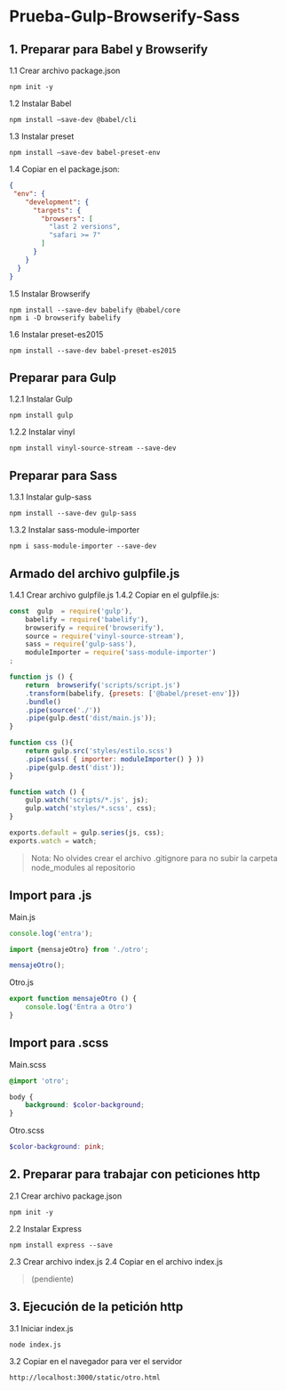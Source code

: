 # Prueba-Gulp-Browserify-Sass

## 1. Preparar para Babel y Browserify 
1.1 Crear archivo package.json
```scriptshell
npm init -y
```
1.2 Instalar Babel
```scriptshell
npm install –save-dev @babel/cli
```
1.3 Instalar preset
```scriptshell
npm install –save-dev babel-preset-env
```
1.4 Copiar en el package.json:
```json
{
 "env": {
    "development": {
      "targets": {
        "browsers": [
          "last 2 versions",
          "safari >= 7"
        ]
      }
    }
  }
}
```
1.5 Instalar Browserify
```scriptshell
npm install --save-dev babelify @babel/core
npm i -D browserify babelify
```
1.6 Instalar preset-es2015
```scriptshell
npm install --save-dev babel-preset-es2015 
```

## Preparar para Gulp 
1.2.1 Instalar Gulp
```scriptshell
npm install gulp
```
1.2.2 Instalar vinyl
```scriptshell
npm install vinyl-source-stream --save-dev
```

## Preparar para Sass 
1.3.1 Instalar gulp-sass
```scriptshell
npm install --save-dev gulp-sass 
```
1.3.2 Instalar sass-module-importer
```scriptshell
npm i sass-module-importer --save-dev
```

## Armado del archivo gulpfile.js 
1.4.1 Crear archivo gulpfile.js
1.4.2 Copiar en el gulpfile.js:
```javascript
const  gulp  = require('gulp'),
    babelify = require('babelify'),
    browserify = require('browserify'),
    source = require('vinyl-source-stream'),
    sass = require('gulp-sass'),
    moduleImporter = require('sass-module-importer')
; 

function js () {
    return  browserify('scripts/script.js')
    .transform(babelify, {presets: ['@babel/preset-env']})
    .bundle()
    .pipe(source('./'))
    .pipe(gulp.dest('dist/main.js'));
}

function css (){
    return gulp.src('styles/estilo.scss')
    .pipe(sass( { importer: moduleImporter() } ))
    .pipe(gulp.dest('dist'));
}

function watch () {
    gulp.watch('scripts/*.js', js); 
    gulp.watch('styles/*.scss', css);
}

exports.default = gulp.series(js, css);
exports.watch = watch;		
```

> Nota: No olvides crear el archivo .gitignore para no subir la carpeta node_modules al repositorio 

## Import para .js
Main.js
```javascript
console.log('entra');

import {mensajeOtro} from './otro';

mensajeOtro();
```
Otro.js
```javascript
export function mensajeOtro () {
    console.log('Entra a Otro') 
}
```

## Import para .scss 
Main.scss
```scss
@import 'otro';

body {
    background: $color-background;
}
```
Otro.scss
```scss
$color-background: pink;
```

## 2. Preparar para trabajar con peticiones http
2.1 Crear archivo package.json
```scriptshell
npm init -y
```
2.2 Instalar Express
```scriptshell
npm install express --save
```
2.3 Crear archivo index.js 
2.4 Copiar en el archivo index.js
> (pendiente)

## 3. Ejecución de la petición http
3.1 Iniciar index.js
```scriptshell
node index.js
```
3.2 Copiar en el navegador para ver el servidor
```
http://localhost:3000/static/otro.html
```
